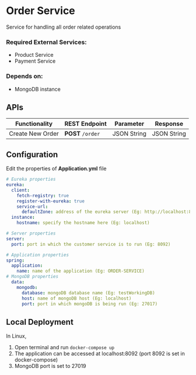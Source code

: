 # Order Service

Service for handling all order related operations

### Required External Services:

- Product Service
- Payment Service

### Depends on:

- MongoDB instance

## APIs

| Functionality | REST Endpoint | Parameter | Response |
| --- | --- | --- | --- |
| Create New Order | **POST** `/order` | JSON String | JSON String |

## Configuration

Edit the properties of **Application.yml** file

```yaml
# Eureka properties
eureka:
  client:
    fetch-registry: true
    register-with-eureka: true
    service-url:
      defaultZone: address of the eureka server (Eg: http://localhost:8761/eureka)
  instance:
    hostname: specify the hostname here (Eg: localhost)

# Server properties
server:
  port: port in which the customer service is to run (Eg: 8092)

# Application properties
spring:
  application:
    name: name of the application (Eg: ORDER-SERVICE)
# MongoDB properties
  data:
    mongodb:
      database: mongoDB database name (Eg: testWorkingDB)
      host: name of mongoDB host (Eg: localhost)
      port: port in which mongoDB is being run (Eg: 27017)
```

## Local Deployment
In Linux,

1. Open terminal and run `docker-compose up`
2. The application can be accessed at localhost:8092 (port 8092 is set in docker-compose)
3. MongoDB port is set to 27019
